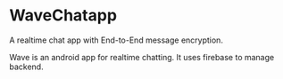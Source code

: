 # WaveChatapp
A realtime chat app with End-to-End message encryption.


Wave is an android app for realtime chatting. It uses firebase to manage backend. 
